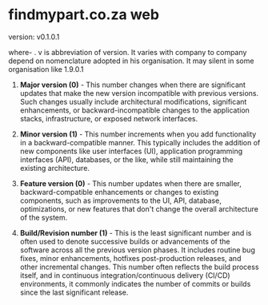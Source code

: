 # findmypart.co.za web

version: v0.1.0.1

where-
. v is abbreviation of version. It varies with company to company depend on nomenclature adopted in his organisation. It may silent in some organisation like 1.9.0.1

1. **Major version (0)** - This number changes when there are significant updates that make the new version incompatible with previous versions. Such changes usually include architectural modifications, significant enhancements, or backward-incompatible changes to the application stacks, infrastructure, or exposed network interfaces.

2. **Minor version (1)** - This number increments when you add functionality in a backward-compatible manner. This typically includes the addition of new components like user interfaces (UI), application programming interfaces (API), databases, or the like, while still maintaining the existing architecture.

3. **Feature version (0)** - This number updates when there are smaller, backward-compatible enhancements or changes to existing components, such as improvements to the UI, API, database, optimizations, or new features that don't change the overall architecture of the system.

4. **Build/Revision number (1)** - This is the least significant number and is often used to denote successive builds or advancements of the software across all the previous version phases. It includes routine bug fixes, minor enhancements, hotfixes post-production releases, and other incremental changes. This number often reflects the build process itself, and in continuous integration/continuous delivery (CI/CD) environments, it commonly indicates the number of commits or builds since the last significant release.
